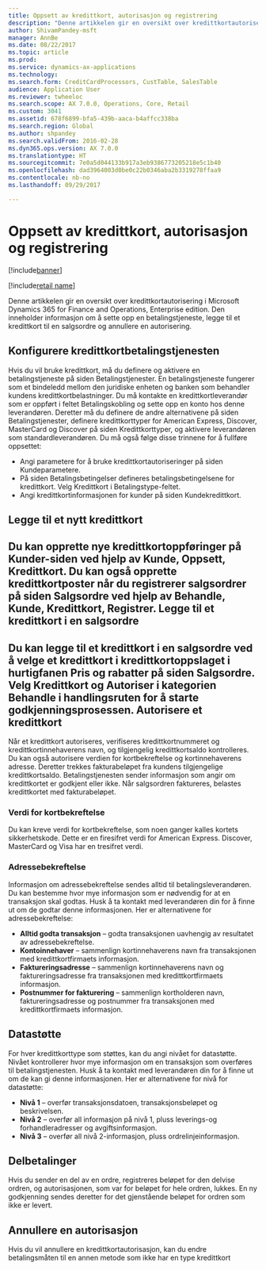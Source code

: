 ```yaml
---
title: Oppsett av kredittkort, autorisasjon og registrering
description: "Denne artikkelen gir en oversikt over kredittkortautorisering i Microsoft Dynamics 365 for Finance and Operations, Enterprise edition. Den inneholder informasjon om å sette opp en betalingstjeneste, legge til et kredittkort til en salgsordre og annullere en autorisering."
author: ShivamPandey-msft
manager: AnnBe
ms.date: 08/22/2017
ms.topic: article
ms.prod: 
ms.service: dynamics-ax-applications
ms.technology: 
ms.search.form: CreditCardProcessors, CustTable, SalesTable
audience: Application User
ms.reviewer: twheeloc
ms.search.scope: AX 7.0.0, Operations, Core, Retail
ms.custom: 3041
ms.assetid: 678f6899-bfa5-439b-aaca-b4affcc338ba
ms.search.region: Global
ms.author: shpandey
ms.search.validFrom: 2016-02-28
ms.dyn365.ops.version: AX 7.0.0
ms.translationtype: HT
ms.sourcegitcommit: 7e0a5d044133b917a3eb9386773205218e5c1b40
ms.openlocfilehash: dad3964003d0be0c22b0346aba2b3319278ffaa9
ms.contentlocale: nb-no
ms.lasthandoff: 09/29/2017

---
```


# <a name="credit-card-setup-authorization-and-capture"></a>Oppsett av kredittkort, autorisasjon og registrering

[!include[banner](../includes/banner.md)]

[!include[retail name](../includes/retail-name.md)]


Denne artikkelen gir en oversikt over kredittkortautorisering i Microsoft Dynamics 365 for Finance and Operations, Enterprise edition. Den inneholder informasjon om å sette opp en betalingstjeneste, legge til et kredittkort til en salgsordre og annullere en autorisering.

<a name="setting-up-the-credit-card-payment-service"></a>Konfigurere kredittkortbetalingstjenesten
------------------------------------------

Hvis du vil bruke kredittkort, må du definere og aktivere en betalingstjeneste på siden Betalingstjenester. En betalingstjeneste fungerer som et bindeledd mellom den juridiske enheten og banken som behandler kundens kredittkortbelastninger. Du må kontakte en kredittkortleverandør som er oppført i feltet Betalingskobling og sette opp en konto hos denne leverandøren. Deretter må du definere de andre alternativene på siden Betalingstjenester, definere kredittkorttyper for American Express, Discover, MasterCard og Discover på siden Kredittkorttyper, og aktivere leverandøren som standardleverandøren. Du må også følge disse trinnene for å fullføre oppsettet:
-   Angi parametere for å bruke kredittkortautoriseringer på siden Kundeparametere.
-   På siden Betalingsbetingelser defineres betalingsbetingelsene for kredittkort. Velg Kredittkort i Betalingstype-feltet.
-   Angi kredittkortinformasjonen for kunder på siden Kundekredittkort.

## <a name="adding-a-new-credit-card"></a>Legge til et nytt kredittkort
Du kan opprette nye kredittkortoppføringer på Kunder-siden ved hjelp av Kunde, Oppsett, Kredittkort. Du kan også opprette kredittkortposter når du registrerer salgsordrer på siden Salgsordre ved hjelp av Behandle, Kunde, Kredittkort, Registrer.
Legge til et kredittkort i en salgsordre
-------------------------------------

Du kan legge til et kredittkort i en salgsordre ved å velge et kredittkort i kredittkortoppslaget i hurtigfanen Pris og rabatter på siden Salgsordre. Velg Kredittkort og Autoriser i kategorien Behandle i handlingsruten for å starte godkjenningsprosessen.
Autorisere et kredittkort
-------------------------

Når et kredittkort autoriseres, verifiseres kredittkortnummeret og kredittkortinnehaverens navn, og tilgjengelig kredittkortsaldo kontrolleres. Du kan også autorisere verdien for kortbekreftelse og kortinnehaverens adresse. Deretter trekkes fakturabeløpet fra kundens tilgjengelige kredittkortsaldo. Betalingstjenesten sender informasjon som angir om kredittkortet er godkjent eller ikke. Når salgsordren faktureres, belastes kredittkortet med fakturabeløpet.

### <a name="card-verification-value"></a>Verdi for kortbekreftelse

Du kan kreve verdi for kortbekreftelse, som noen ganger kalles kortets sikkerhetskode. Dette er en firesifret verdi for American Express. Discover, MasterCard og Visa har en tresifret verdi.

### <a name="address-verification"></a>Adressebekreftelse

Informasjon om adressebekreftelse sendes alltid til betalingsleverandøren. Du kan bestemme hvor mye informasjon som er nødvendig for at en transaksjon skal godtas. Husk å ta kontakt med leverandøren din for å finne ut om de godtar denne informasjonen. Her er alternativene for adressebekreftelse:
-   **Alltid godta transaksjon** – godta transaksjonen uavhengig av resultatet av adressebekreftelse.
-   **Kontoinnehaver** – sammenlign kortinnehaverens navn fra transaksjonen med kredittkortfirmaets informasjon.
-   **Faktureringsadresse** – sammenlign kortinnehaverens navn og faktureringsadresse fra transaksjonen med kredittkortfirmaets informasjon.
-   **Postnummer for fakturering** – sammenlign kortholderen navn, faktureringsadresse og postnummer fra transaksjonen med kredittkortfirmaets informasjon.

## <a name="data-support"></a>Datastøtte
For hver kredittkorttype som støttes, kan du angi nivået for datastøtte. Nivået kontrollerer hvor mye informasjon om en transaksjon som overføres til betalingstjenesten. Husk å ta kontakt med leverandøren din for å finne ut om de kan gi denne informasjonen. Her er alternativene for nivå for datastøtte:
-   **Nivå 1** – overfør transaksjonsdatoen, transaksjonsbeløpet og beskrivelsen.
-   **Nivå 2** – overfør all informasjon på nivå 1, pluss leverings-og forhandleradresser og avgiftsinformasjon.
-   **Nivå 3** – overfør all nivå 2-informasjon, pluss ordrelinjeinformasjon.

## <a name="partial-payments"></a>Delbetalinger
Hvis du sender en del av en ordre, registreres beløpet for den delvise ordren, og autorisasjonen, som var for beløpet for hele ordren, lukkes. En ny godkjenning sendes deretter for det gjenstående beløpet for ordren som ikke er levert.

## <a name="voiding-an-authorization"></a>Annullere en autorisasjon 
Hvis du vil annullere en kredittkortautorisasjon, kan du endre betalingsmåten til en annen metode som ikke har en type kredittkort






